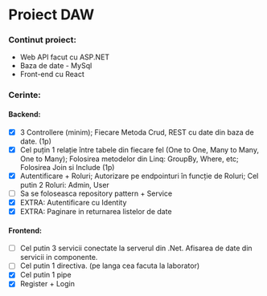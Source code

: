 # Proiect DAW

### Continut proiect:

- Web API facut cu ASP.NET
- Baza de date - MySql
- Front-end cu React

### Cerinte:

#### Backend:

- [x] 3 Controllere (minim); Fiecare Metoda Crud, REST cu date din baza de date. (1p)
- [x] Cel puțin 1 relație între tabele din fiecare fel (One to One, Many to Many, One to Many); Folosirea metodelor din Linq: GroupBy, Where, etc; Folosirea Join si Include (1p)
- [x] Autentificare + Roluri; Autorizare pe endpointuri în funcție de Roluri; Cel putin 2 Roluri: Admin, User
- [ ] Sa se foloseasca repository pattern + Service
- [x] EXTRA: Autentificare cu Identity
- [x] EXTRA: Paginare in returnarea listelor de date

#### Frontend:

- [ ] Cel putin 3 servicii conectate la serverul din .Net. Afisarea de date din servicii in componente.
- [ ] Cel putin 1 directiva. (pe langa cea facuta la laborator)
- [x] Cel putin 1 pipe
- [x] Register + Login
